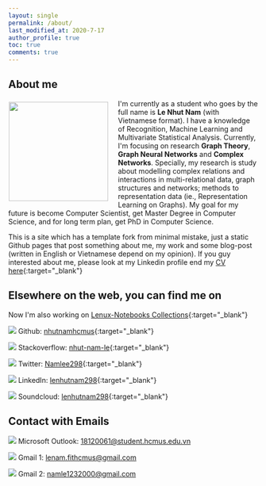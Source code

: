 ```yaml
---
layout: single
permalink: /about/
last_modified_at: 2020-7-17
author_profile: true
toc: true
comments: true
---
```


## About me

<p><img style="float: left;margin:5px 20px 5px 1px" src="{{site.baseurl}}/assets/images/avt/avt.jpg" width="200px"></p>

I'm currently as a student who goes by the full name is **Le Nhut Nam** (with Vietnamese format). I have a knowledge of Recognition, Machine Learning and Multivariate Statistical Analysis. Currently, I'm focusing on research **Graph Theory**, **Graph Neural Networks** and **Complex Networks**. Specially, my research is study about modelling complex relations and interactions in multi-relational data, graph structures and networks; methods to representation data (ie., Representation Learning on Graphs). My goal for my future is become Computer Scientist, get Master Degree in Computer Science, and for long term plan, get PhD in Computer Science.

This is a site which has a template fork from minimal mistake, just a static Github pages that post something about me, my work and some blog-post (written in English or Vietnamese depend on my opinion). If you guy interested about me, please look at my Linkedin profile end my [CV here](https://docs.google.com/viewer?url=https://raw.githubusercontent.com/nhutnamhcmus/resume/main/resume.pdf){:target="_blank"}



## Elsewhere on the web, you can find me on

Now I'm also working on [Lenux-Notebooks Collections](https://nhutnamhcmus.github.io/lenux-notebooks/){:target="_blank"}

<img src="https://img.icons8.com/color/30/000000/github--v1.png"/> Github: [nhutnamhcmus](https://github.com/nhutnamhcmus){:target="_blank"}

<img src="https://img.icons8.com/color/30/000000/stackoverflow.png"/> Stackoverflow: [nhut-nam-le](https://stackoverflow.com/users/14214183/nhut-nam-le){:target="_blank"}

<img src="https://img.icons8.com/fluent/30/000000/twitter.png"/> Twitter: [Namlee298](https://twitter.com/Namlee298){:target="_blank"}

<img src="https://img.icons8.com/fluent/30/000000/linkedin.png"/> LinkedIn: [lenhutnam298](https://www.linkedin.com/in/lenhutnam298/){:target="_blank"}

<img src="https://img.icons8.com/color/30/000000/soundcloud.png"/> Soundcloud: [lenhutnam298](https://soundcloud.com/lenhutnam298){:target="_blank"}

## Contact with Emails

<img src="https://img.icons8.com/color/30/000000/microsoft-outlook-2019--v2.png"/> Microsoft Outlook: 18120061@student.hcmus.edu.vn

<img src="https://img.icons8.com/color/30/000000/gmail-new.png"/> Gmail 1: lenam.fithcmus@gmail.com

<img src="https://img.icons8.com/color/30/000000/gmail-new.png"/> Gmail 2: namle1232000@gmail.com


